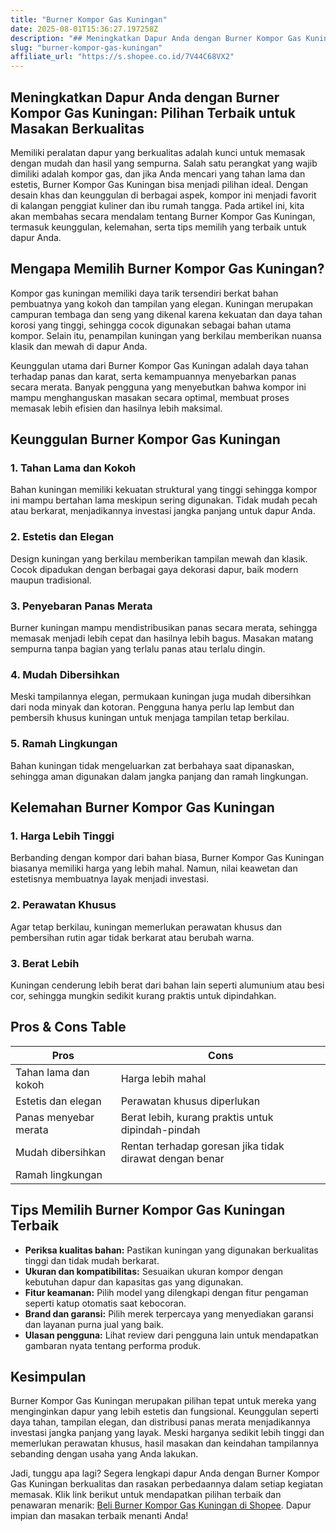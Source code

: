 ```yaml
---
title: "Burner Kompor Gas Kuningan"
date: 2025-08-01T15:36:27.197258Z
description: "## Meningkatkan Dapur Anda dengan Burner Kompor Gas Kuningan: Pilihan Terbaik untuk Masakan Berkualitas..."
slug: "burner-kompor-gas-kuningan"
affiliate_url: "https://s.shopee.co.id/7V44C68VX2"
---
```

## Meningkatkan Dapur Anda dengan Burner Kompor Gas Kuningan: Pilihan Terbaik untuk Masakan Berkualitas

Memiliki peralatan dapur yang berkualitas adalah kunci untuk memasak dengan mudah dan hasil yang sempurna. Salah satu perangkat yang wajib dimiliki adalah kompor gas, dan jika Anda mencari yang tahan lama dan estetis, Burner Kompor Gas Kuningan bisa menjadi pilihan ideal. Dengan desain khas dan keunggulan di berbagai aspek, kompor ini menjadi favorit di kalangan penggiat kuliner dan ibu rumah tangga. Pada artikel ini, kita akan membahas secara mendalam tentang Burner Kompor Gas Kuningan, termasuk keunggulan, kelemahan, serta tips memilih yang terbaik untuk dapur Anda.

## Mengapa Memilih Burner Kompor Gas Kuningan?

Kompor gas kuningan memiliki daya tarik tersendiri berkat bahan pembuatnya yang kokoh dan tampilan yang elegan. Kuningan merupakan campuran tembaga dan seng yang dikenal karena kekuatan dan daya tahan korosi yang tinggi, sehingga cocok digunakan sebagai bahan utama kompor. Selain itu, penampilan kuningan yang berkilau memberikan nuansa klasik dan mewah di dapur Anda.

Keunggulan utama dari Burner Kompor Gas Kuningan adalah daya tahan terhadap panas dan karat, serta kemampuannya menyebarkan panas secara merata. Banyak pengguna yang menyebutkan bahwa kompor ini mampu menghanguskan masakan secara optimal, membuat proses memasak lebih efisien dan hasilnya lebih maksimal.

## Keunggulan Burner Kompor Gas Kuningan

### 1. Tahan Lama dan Kokoh
Bahan kuningan memiliki kekuatan struktural yang tinggi sehingga kompor ini mampu bertahan lama meskipun sering digunakan. Tidak mudah pecah atau berkarat, menjadikannya investasi jangka panjang untuk dapur Anda.

### 2. Estetis dan Elegan
Design kuningan yang berkilau memberikan tampilan mewah dan klasik. Cocok dipadukan dengan berbagai gaya dekorasi dapur, baik modern maupun tradisional.

### 3. Penyebaran Panas Merata
Burner kuningan mampu mendistribusikan panas secara merata, sehingga memasak menjadi lebih cepat dan hasilnya lebih bagus. Masakan matang sempurna tanpa bagian yang terlalu panas atau terlalu dingin.

### 4. Mudah Dibersihkan
Meski tampilannya elegan, permukaan kuningan juga mudah dibersihkan dari noda minyak dan kotoran. Pengguna hanya perlu lap lembut dan pembersih khusus kuningan untuk menjaga tampilan tetap berkilau.

### 5. Ramah Lingkungan
Bahan kuningan tidak mengeluarkan zat berbahaya saat dipanaskan, sehingga aman digunakan dalam jangka panjang dan ramah lingkungan.

## Kelemahan Burner Kompor Gas Kuningan

### 1. Harga Lebih Tinggi
Berbanding dengan kompor dari bahan biasa, Burner Kompor Gas Kuningan biasanya memiliki harga yang lebih mahal. Namun, nilai keawetan dan estetisnya membuatnya layak menjadi investasi.

### 2. Perawatan Khusus
Agar tetap berkilau, kuningan memerlukan perawatan khusus dan pembersihan rutin agar tidak berkarat atau berubah warna.

### 3. Berat Lebih
Kuningan cenderung lebih berat dari bahan lain seperti alumunium atau besi cor, sehingga mungkin sedikit kurang praktis untuk dipindahkan.

## Pros & Cons Table

| Pros                                           | Cons                                                   |
|------------------------------------------------|--------------------------------------------------------|
| Tahan lama dan kokoh                          | Harga lebih mahal                                    |
| Estetis dan elegan                           | Perawatan khusus diperlukan                         |
| Panas menyebar merata                        | Berat lebih, kurang praktis untuk dipindah-pindah   |
| Mudah dibersihkan                           | Rentan terhadap goresan jika tidak dirawat dengan benar |
| Ramah lingkungan                            |                                                      |

## Tips Memilih Burner Kompor Gas Kuningan Terbaik

- **Periksa kualitas bahan:** Pastikan kuningan yang digunakan berkualitas tinggi dan tidak mudah berkarat.
- **Ukuran dan kompatibilitas:** Sesuaikan ukuran kompor dengan kebutuhan dapur dan kapasitas gas yang digunakan.
- **Fitur keamanan:** Pilih model yang dilengkapi dengan fitur pengaman seperti katup otomatis saat kebocoran.
- **Brand dan garansi:** Pilih merek terpercaya yang menyediakan garansi dan layanan purna jual yang baik.
- **Ulasan pengguna:** Lihat review dari pengguna lain untuk mendapatkan gambaran nyata tentang performa produk.

## Kesimpulan

Burner Kompor Gas Kuningan merupakan pilihan tepat untuk mereka yang menginginkan dapur yang lebih estetis dan fungsional. Keunggulan seperti daya tahan, tampilan elegan, dan distribusi panas merata menjadikannya investasi jangka panjang yang layak. Meski harganya sedikit lebih tinggi dan memerlukan perawatan khusus, hasil masakan dan keindahan tampilannya sebanding dengan usaha yang Anda lakukan.

Jadi, tunggu apa lagi? Segera lengkapi dapur Anda dengan Burner Kompor Gas Kuningan berkualitas dan rasakan perbedaannya dalam setiap kegiatan memasak. Klik link berikut untuk mendapatkan pilihan terbaik dan penawaran menarik: [Beli Burner Kompor Gas Kuningan di Shopee](https://s.shopee.co.id/7V44C68VX2). Dapur impian dan masakan terbaik menanti Anda!